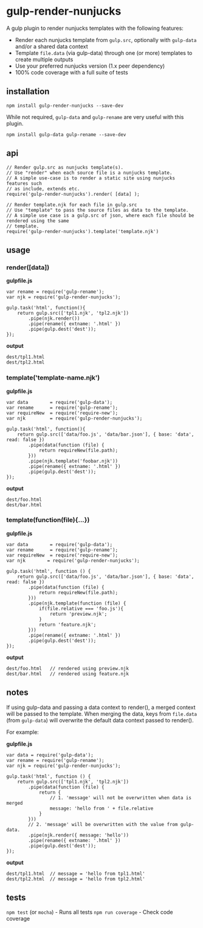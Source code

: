# gulp-render-nunjucks

A gulp plugin to render nunjucks templates with the following features:

- Render each nunjucks template from `gulp.src`, optionally with `gulp-data` and/or a shared data context
- Template `file.data` (via gulp-data) through one (or more) templates to create multiple outputs
- Use your preferred nunjucks version (1.x peer dependency) 
- 100% code coverage with a full suite of tests


## installation

`npm install gulp-render-nunjucks --save-dev`

While not required, `gulp-data` and `gulp-rename` are very useful with this plugin.

`npm install gulp-data gulp-rename --save-dev`


## api

```
// Render gulp.src as nunjucks template(s).
// Use "render" when each source file is a nunjucks template.
// A simple use-case is to render a static site using nunjucks features such
// as include, extends etc.
require('gulp-render-nunjucks').render( [data] );
```

```
// Render template.njk for each file in gulp.src
// Use "template" to pass the source files as data to the template.
// A simple use case is a gulp.src of json, where each file should be rendered using the same
// template.
require('gulp-render-nunjucks').template('template.njk')
```


## usage

### render([data])

**gulpfile.js**

```
var rename = require('gulp-rename');
var njk = require('gulp-render-nunjucks');

gulp.task('html', function(){
    return gulp.src(['tpl1.njk', 'tpl2.njk'])
        .pipe(njk.render())
        .pipe(rename({ extname: '.html' })
        .pipe(gulp.dest('dest'));
});
```

**output**
```
dest/tpl1.html
dest/tpl2.html
```

### template('template-name.njk')

**gulpfile.js**
```
var data        = require('gulp-data');
var rename      = require('gulp-rename');
var requireNew  = require('require-new');
var njk         = require('gulp-render-nunjucks');

gulp.task('html', function(){
    return gulp.src(['data/foo.js', 'data/bar.json'], { base: 'data', read: false })
        .pipe(data(function (file) {
            return requireNew(file.path);
        }))
        .pipe(njk.template('foobar.njk'))
        .pipe(rename({ extname: '.html' })
        .pipe(gulp.dest('dest'));
});
```
**output**
```
dest/foo.html
dest/bar.html
```

### template(function(file){...})
**gulpfile.js**
```
var data        = require('gulp-data');
var rename      = require('gulp-rename');
var requireNew  = require('require-new');
var njk        = require('gulp-render-nunjucks');

gulp.task('html', function () {
    return gulp.src(['data/foo.js', 'data/bar.json'], { base: 'data', read: false })
        .pipe(data(function (file) {
            return requireNew(file.path);
        }))
        .pipe(njk.template(function (file) {
            if(file.relative === 'foo.js'){
                return 'preview.njk';
            }
            return 'feature.njk';
        }))
        .pipe(rename({ extname: '.html' })
        .pipe(gulp.dest('dest'));
});
```

**output**
```
dest/foo.html   // rendered using preview.njk
dest/bar.html   // rendered using feature.njk
```

## notes

If using gulp-data and passing a data context to render(), a merged context will be passed to the template.
When merging the data, keys from `file.data` (from `gulp-data`) will overwrite the default data context passed to  render().
  
For example:

**gulpfile.js**
```
var data = require('gulp-data');
var rename = require('gulp-rename');
var njk = require('gulp-render-nunjucks');

gulp.task('html', function () {
    return gulp.src(['tpl1.njk', 'tpl2.njk'])
        .pipe(data(function (file) {
            return {
                // 1. 'message' will not be overwritten when data is merged  
                message: 'hello from ' + file.relative
            }
        }))
        // 2. 'message' will be overwritten with the value from gulp-data.
        .pipe(njk.render({ message: 'hello'))
        .pipe(rename({ extname: '.html' })
        .pipe(gulp.dest('dest'));
});
```

**output**
```
dest/tpl1.html  // message = 'hello from tpl1.html'
dest/tpl2.html  // message = 'hello from tpl2.html'
```


## tests

`npm test` (or `mocha`) - Runs all tests
`npm run coverage` - Check code coverage